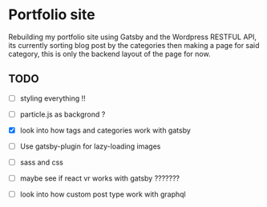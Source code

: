 # Portfolio site 
Rebuilding my portfolio site using Gatsby and the Wordpress RESTFUL API, 
its currently sorting blog post by the categories then making a page for said category,
this is only the backend layout of the page for now. 


## TODO
- [ ] styling everything !!
- [ ] particle.js as backgrond ?
- [X] look into how tags and categories work with gatsby
- [ ] Use gatsby-plugin for lazy-loading images
- [ ] sass and css
- [ ] maybe see if react vr works with gatsby ???????
- [ ] look into how custom post type work with graphql

